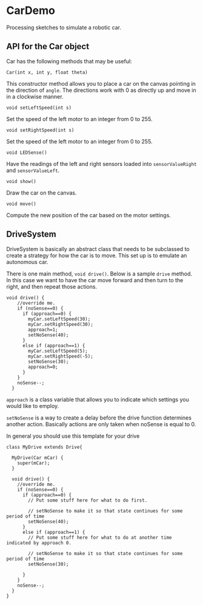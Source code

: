 # CarDemo
Processing sketches to simulate a robotic car.

## API for the Car object

Car has the following methods that may be useful:

```Car(int x, int y, float theta)```

This constructor method allows you to place a car on the canvas pointing in the direction of ```angle```. The directions work 
with 0 as directly up and move in in a clockwise manner.

```void setLeftSpeed(int s)``` 

Set the speed of the left motor to an integer from 0 to 255. 

```void setRightSpeed(int s)``` 

Set the speed of the left motor to an integer from 0 to 255. 

```void LEDSense()```

Have the readings of the left and right sensors loaded into ```sensorValueRight``` and ```sensorValueLeft```.

```void show()``` 

Draw the car on the canvas.

```void move()```

Compute the new position of the car based on the motor settings.

## DriveSystem

DriveSystem is basically an abstract class that needs to be subclassed to create a strategy for how the car is to move. 
This set up is to emulate an autonomous car.

There is one main method, ```void drive()```. Below is a sample ```drive``` method. In this case we want to have the car move 
forward and then turn to the right, and then repeat those actions.

```
void drive() {
    //override me.
    if (noSense==0) {
      if (approach==0) {
        myCar.setLeftSpeed(30);
        myCar.setRightSpeed(30);
        approach=1;
        setNoSense(40);        
      } 
      else if (approach==1) {
        myCar.setLeftSpeed(5);
        myCar.setRightSpeed(-5);
        setNoSense(30);
        approach=0;
      }
    }
    noSense--;
  }
```

```approach``` is a class variable that allows you to indicate which settings you would like to employ. 

```setNoSense``` is a way to create a delay before the drive function determines another action. Basically actions are only 
taken when noSense is equal to 0.

In general you should use this template for your drive 

```
class MyDrive extends Drive{
  
  MyDrive(Car mCar) {
    super(mCar);
  }
  
  void drive() {
    //override me.
    if (noSense==0) {
      if (approach==0) {
        // Put some stuff here for what to do first.
        
        // setNoSense to make it so that state continues for some period of time
        setNoSense(40);        
      } 
      else if (approach==1) {
        // Put some stuff here for what to do at another time indicated by approach 0.
        
        // setNoSense to make it so that state continues for some period of time
        setNoSense(30);
        
      }
    }
    noSense--;
  }
}
```
